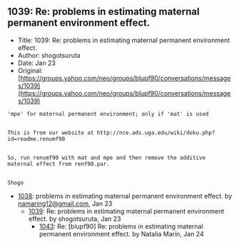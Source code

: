 ## 1039: Re: problems in estimating maternal permanent environment effect.

- Title: 1039: Re: problems in estimating maternal permanent environment effect.
- Author: shogotsuruta
- Date: Jan 23
- Original: [https://groups.yahoo.com/neo/groups/blupf90/conversations/messages/1039](https://groups.yahoo.com/neo/groups/blupf90/conversations/messages/1039)

```
'mpe' for maternal permanent environment; only if 'mat' is used


This is from our website at http://nce.ads.uga.edu/wiki/doku.php?id=readme.renumf90


So, run renumf90 with mat and mpe and then remove the additive maternal effect from renf90.par.


Shogo
```

- [1038](1038.md): problems in estimating maternal permanent environment effect. by namaring12@gmail.com, Jan 23
    - [1039](1039.md): Re: problems in estimating maternal permanent environment effect. by shogotsuruta, Jan 23
        - [1043](1043.md): Re: [blupf90] Re: problems in estimating maternal permanent environment effect. by Natalia Marín, Jan 24
